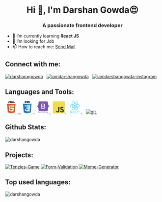 <h1 align="center">Hi 👋, I'm Darshan Gowda&#128525;</h1>
<h3 align="center">A passionate frontend developer</h3>

- 🌱 I’m currently learning **React JS**
- 🤔 I’m looking for Job
- 📫 How to reach me: <a href="mailto: iamdarshangowda@outlook.com">Send Mail</a>

<h2 align="left">Connect with me:</h2>
<p align="left">
  <a href="https://www.linkedin.com/feed/?trk=joogle" target="blank"><img align="center" src="https://raw.githubusercontent.com/rahuldkjain/github-profile-readme-generator/master/src/images/icons/Social/linked-in-alt.svg" alt="darshan=gowda" height="30" width="40" /></a> &nbsp;
  <a href="https://twitter.com/iamdarshangowda" target="blank"><img align="center" src="https://raw.githubusercontent.com/rahuldkjain/github-profile-readme-generator/master/src/images/icons/Social/twitter.svg" alt="iamdarshangowda" height="30" width="40" /></a> &nbsp; 
  <a href="https://www.instagram.com/iamdarshangowda/" target="blank"><img align="center" src="https://raw.githubusercontent.com/rahuldkjain/github-profile-readme-generator/master/src/images/icons/Social/instagram.svg" alt="iamdarshangowda-instagram" height="30" width="40" /></a> &nbsp;
</p>

<h2 align="left">Languages and Tools:</h2>
<p align="left"> 
      <a href="https://www.w3.org/html/" target="_blank"> <img src="https://raw.githubusercontent.com/devicons/devicon/master/icons/html5/html5-original-wordmark.svg" alt="html5"  width="40" height="40"/> &nbsp;
      <a href="https://www.w3schools.com/css/" target="_blank"> <img src="https://raw.githubusercontent.com/devicons/devicon/master/icons/css3/css3-original-wordmark.svg" alt="css3" width="40" height="40"/> </a> &nbsp;  
      <a href="https://getbootstrap.com" target="_blank"> <img src="https://raw.githubusercontent.com/devicons/devicon/master/icons/bootstrap/bootstrap-plain-wordmark.svg"     alt="bootstrap" width="40" height="40"/> </a> &nbsp;
      </a> <a href="https://developer.mozilla.org/en-US/docs/Web/JavaScript" target="_blank"> <img src="https://raw.githubusercontent.com/devicons/devicon/master/icons/javascript/javascript-original.svg" alt="javascript" width="40" height="40"/> </a> &nbsp;  
      <a href="https://reactjs.org/" target="_blank"> <img src="https://raw.githubusercontent.com/devicons/devicon/master/icons/react/react-original-wordmark.svg" alt="react" width="40" height="40"/> </a> &nbsp;&nbsp;
      <a href="https://git-scm.com/" target="_blank"> <img src="https://www.vectorlogo.zone/logos/git-scm/git-scm-icon.svg" alt="git" width="40" height="40"/> </a> &nbsp; 
</p>

<h2 align="left">Github Stats:</h2>
<img align="center" src="https://github-readme-stats.vercel.app/api?username=iamdarshangowda&show_icons=true&locale=en&theme=synthwave" alt="darshangowda" />

<h2 align="left">Projects:</h2>

[![Tenzies-Game](https://github-readme-stats.vercel.app/api/pin/?username=iamdarshangowda&repo=Tenzies-Game-ReactJs)](https://github.com/iamdarshangowda/Tenzies-Game-ReactJs)
[![Form-Validation](https://github-readme-stats.vercel.app/api/pin/?username=iamdarshangowda&repo=Form-Validation-ReactJs)](https://github.com/iamdarshangowda/Form-Validation-ReactJs)
[![Meme-Generator](https://github-readme-stats.vercel.app/api/pin/?username=iamdarshangowda&repo=Meme-Generator-ReactJs&show_owner=true)](https://github.com/iamdarshangowda/Meme-Generator-ReactJs)

<h2 align="left">Top used languages:</h2>
<img align="left" src="https://github-readme-stats.vercel.app/api/top-langs?username=iamdarshangowda&show_icons=true&locale=en&layout=compact" alt="darshangowda" />
